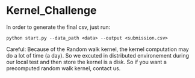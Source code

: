 # Kernel_Challenge

In order to generate the final csv, just run:

```python start.py --data_path <data> --output <submission.csv> ```

Careful: Because of the Random walk kernel, the kernel computation may do a lot of time (a day). So we excuted in distributed environement during our local test and then store the kernel is a disk. So if you want a precomputed random walk kernel, contact us.
